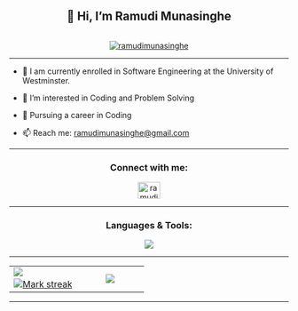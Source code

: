 <h2 align="center">👋 Hi, I’m Ramudi Munasinghe</h2>
<p align="left"> <img src="https://komarev.com/ghpvc/?username=ramudi48&label=Profile%20views&color=1E3A8A&style=flat" alt="" /> </p>
<p align="center"> <a href="https://github.com/ryo-ma/github-profile-trophy"><img src="https://github-profile-trophy.vercel.app/?username=ramudi48" alt="ramudimunasinghe" /></a> </p>


---

- 🌱 I am currently enrolled in Software Engineering at the University of Westminster.

- 👀 I’m interested in Coding and Problem Solving

- 🚀 Pursuing a career in Coding
  
- 📫 Reach me: ramudimunasinghe@gmail.com


---

<h3 align="center">Connect with me:</h3>
<p align="center">
<a href="https://linkedin.com/in/ramudimunasinghe" target="blank"><img align="center" src="https://raw.githubusercontent.com/rahuldkjain/github-profile-readme-generator/master/src/images/icons/Social/linked-in-alt.svg" alt="ramudi munasinghe" height="30" width="40" /></a>
</p>

---

<h3 align="center">Languages & Tools:</h3>
<p align="center">
<a href="https://skillicons.dev" target="_blank"><img class="item" src="https://skillicons.dev/icons?i=react,java,spring,html,css,js,nodejs,expressjs,mysql,flutter,dart,mongodb,git,py,php,figma,postman&theme=dark&perline=9"/</a> 
</p>

---

<table align="center">
  <tr border="none">
    <td width="50%" align="center">
      <img  align="left"  src="https://github-readme-stats.vercel.app/api?username=ramudi48&theme=tokyonight&show_icons=true&count_private=true&hide_border=false" />
      <br>
      <img  alt="Mark streak" src="https://github-readme-streak-stats.herokuapp.com/?user=ramudi48&theme=tokyonight&hide_border=false" /> 
    </td>
      
   <td width="50%" align="center">
    <img  align="center"  src="https://github-readme-stats.anuraghazra1.vercel.app/api/top-langs/?username=ramudi48&theme=tokyonight&hide_border=false&no-bg=true&no-frame=true&langs_count=5"/>
   </td>
  </tr>
</table>

---

